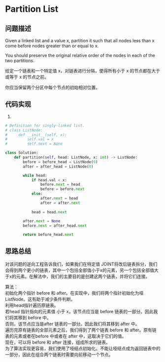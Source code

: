 #  Partition List

## 问题描述

Given a linked list and a value x, partition it such that all nodes less than x come before nodes greater than or equal to x.

You should preserve the original relative order of the nodes in each of the two partitions.

给定一个链表和一个特定值 x，对链表进行分隔，使得所有小于 x 的节点都在大于或等于 x 的节点之前。

你应当保留两个分区中每个节点的初始相对位置。


## 代码实现

1.
```python
# Definition for singly-linked list.
# class ListNode:
#     def __init__(self, x):
#         self.val = x
#         self.next = None

class Solution:
    def partition(self, head: ListNode, x: int) -> ListNode:
        before = before_head = ListNode(0)
        after = after_head = ListNode(0)

        while head:
            if head.val < x:
                before.next = head
                before = before.next
            else:
                after.next = head
                after = after.next
            
            head = head.next
        
        after.next = None
        before.next = after_head.next

        return before_head.next
```


## 思路总结

对该问题的逆向工程告诉我们，如果我们在特定值 JOINT将改后链表拆分，我们会得到两个更小的链表，其中一个包括全部值小于x的元素，另一个包括全部值大于x的元素。在解法中，我们的主要目的是创建这两个链表，并将它们连接。

算法：  
初始化两个指针 before 和 after。在实现中，我们将两个指针初始化为哑 ListNode。这有助于减少条件判断。   
利用head指针遍历原链表。  
若head 指针指向的元素值 小于 x，该节点应当是 before 链表的一部分。因此我们将其移到 before 中。  
否则，该节点应当是after 链表的一部分。因此我们将其移到 after 中。  
遍历完原有链表的全部元素之后，我们得到了两个链表 before 和 after。原有链表的元素或者在before 中或者在 after 中，这取决于它们的值。  
现在，可以将 before 和 after 连接，组成所求的链表。  
为了算法实现更容易，我们使用了哑结点初始化。不能让哑结点成为返回链表中的一部分，因此在组合两个链表时需要向前移动一个节点。
